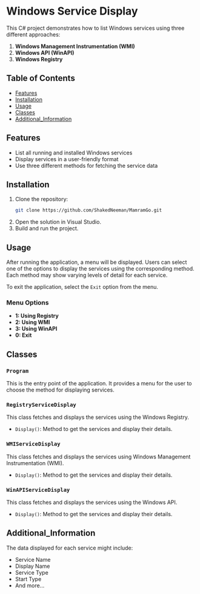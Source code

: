 ﻿# Windows Service Display

This C# project demonstrates how to list Windows services using three different approaches:

1. **Windows Management Instrumentation (WMI)**
2. **Windows API (WinAPI)**
3. **Windows Registry**

## Table of Contents

- [Features](#features)
- [Installation](#installation)
- [Usage](#usage)
- [Classes](#classes)
- [Additional_Information](#additional_Information)

## Features

- List all running and installed Windows services
- Display services in a user-friendly format
- Use three different methods for fetching the service data

## Installation

1. Clone the repository: 
    ```bash
    git clone https://github.com/ShakedNeeman/MamramGo.git
    ```
2. Open the solution in Visual Studio.
3. Build and run the project.

## Usage

After running the application, a menu will be displayed. Users can select one of the options to display the services using the corresponding method. Each method may show varying levels of detail for each service.

To exit the application, select the `Exit` option from the menu.

### Menu Options

- **1: Using Registry**
- **2: Using WMI**
- **3: Using WinAPI**
- **0: Exit**

## Classes

### `Program`

This is the entry point of the application. It provides a menu for the user to choose the method for displaying services.

### `RegistryServiceDisplay`

This class fetches and displays the services using the Windows Registry. 

- `Display()`: Method to get the services and display their details.

### `WMIServiceDisplay`

This class fetches and displays the services using Windows Management Instrumentation (WMI).

- `Display()`: Method to get the services and display their details.

### `WinAPIServiceDisplay`

This class fetches and displays the services using the Windows API.

- `Display()`: Method to get the services and display their details.

## Additional_Information

The data displayed for each service might include:

- Service Name
- Display Name
- Service Type
- Start Type
- And more...